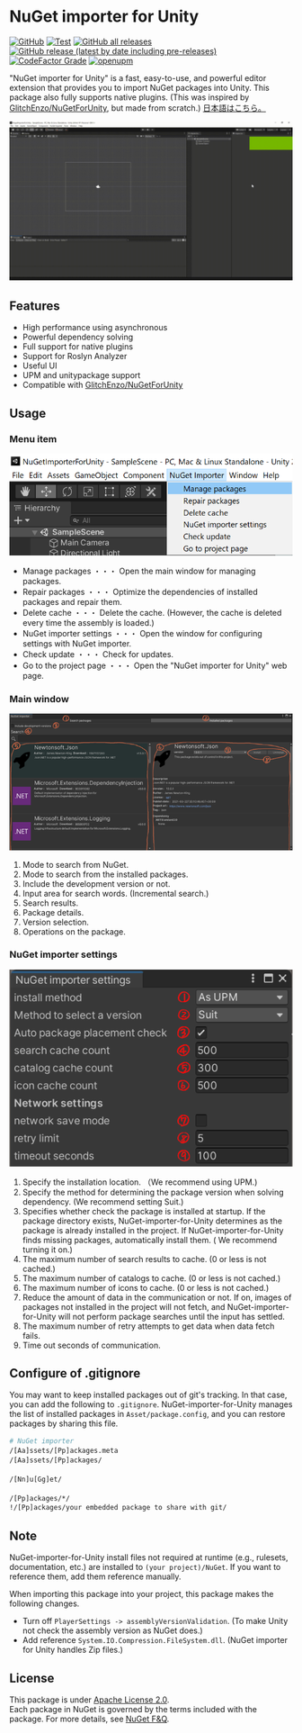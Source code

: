 # NuGet importer for Unity
[![GitHub](https://img.shields.io/github/license/kumaS-nu/NuGet-importer-for-Unity)](https://github.com/kumaS-nu/NuGet-importer-for-Unity/blob/master/NuGetImporterForUnity/Packages/NuGet%20Importer/LICENSE.md)
[![Test](https://github.com/kumaS-nu/NuGet-importer-for-Unity/workflows/Test/badge.svg?branch=main&event=push)](https://github.com/kumaS-nu/NuGet-importer-for-Unity/actions)
[![GitHub all releases](https://img.shields.io/github/downloads/kumaS-nu/NuGet-importer-for-Unity/total)](https://github.com/kumaS-nu/NuGet-importer-for-Unity/releases)
[![GitHub release (latest by date including pre-releases)](https://img.shields.io/github/downloads-pre/kumaS-nu/NuGet-importer-for-Unity/latest/total)](https://github.com/kumaS-nu/NuGet-importer-for-Unity/releases)
[![CodeFactor Grade](https://img.shields.io/codefactor/grade/github/kumaS-nu/NuGet-importer-for-Unity)](https://www.codefactor.io/repository/github/kumaS-nu/NuGet-importer-for-Unity)
[![openupm](https://img.shields.io/npm/v/org.kumas.nuget-importer?label=openupm&registry_uri=https://package.openupm.com)](https://openupm.com/packages/org.kumas.nuget-importer/)
 
 "NuGet importer for Unity" is a fast, easy-to-use, and powerful editor extension that provides you to import NuGet packages into Unity.
This package also fully supports native plugins.
(This was inspired by [GlitchEnzo/NuGetForUnity](https://github.com/GlitchEnzo/NuGetForUnity), but made from scratch.) 
[日本語はこちら。](README_jp.md) 

![demo](images/Demo.gif)

## Features

- High performance using asynchronous
- Powerful dependency solving
- Full support for native plugins
- Support for Roslyn Analyzer
- Useful UI
- UPM and unitypackage support
- Compatible with [GlitchEnzo/NuGetForUnity](https://github.com/GlitchEnzo/NuGetForUnity)

## Usage

### Menu item

![Menu item](images/MenuItem.png)

- Manage packages ・・・ Open the main window for managing packages.
- Repair packages ・・・ Optimize the dependencies of installed packages and repair them.
- Delete cache ・・・ Delete the cache. (However, the cache is deleted every time the assembly is loaded.)
- NuGet importer settings ・・・ Open the window for configuring settings with NuGet importer.
- Check update ・・・ Check for updates.
- Go to the project page ・・・ Open the "NuGet importer for Unity" web page.

### Main window

![Main window](images/MainWindow.png)

1. Mode to search from NuGet.
1. Mode to search from the installed packages.
1. Include the development version or not.
1. Input area for search words. (Incremental search.)
1. Search results.
1. Package details.
1. Version selection.
1. Operations on the package.


### NuGet importer settings

![NuGet importer settings](images/Settings.png)

1. Specify the installation location. （We recommend using UPM.)
1. Specify the method for determining the package version when solving dependency. (We recommend setting Suit.)
1. Specifies whether check the package is installed at startup. If the package directory exists, NuGet-importer-for-Unity determines as the package is already installed in the project. If NuGet-importer-for-Unity finds missing packages, automatically install them. ( We recommend turning it on.)
1. The maximum number of search results to cache. (0 or less is not cached.)
1. The maximum number of catalogs to cache. (0 or less is not cached.)
1. The maximum number of icons to cache. (0 or less is not cached.)
1. Reduce the amount of data in the communication or not. If on, images of packages not installed in the project will not fetch, and NuGet-importer-for-Unity will not perform package searches until the input has settled.
1. The maximum number of retry attempts to get data when data fetch fails.
1. Time out seconds of communication.

## Configure of .gitignore

You may want to keep installed packages out of git's tracking. In that case, you can add the following to  `.gitignore`. NuGet-importer-for-Unity manages the list of installed packages in `Asset/package.config`, and you can restore packages by sharing this file.
```bash
# NuGet importer
/[Aa]ssets/[Pp]ackages.meta
/[Aa]ssets/[Pp]ackages/

/[Nn]u[Gg]et/

/[Pp]ackages/*/
!/[Pp]ackages/your embedded package to share with git/
```

## Note

NuGet-importer-for-Unity install files not required at runtime (e.g., rulesets, documentation, etc.) are installed to `(your project)/NuGet`. If you want to reference them, add them reference manually.

When importing this package into your project, this package makes the following changes.
- Turn off `PlayerSettings -> assemblyVersionValidation`. (To make Unity not check the assembly version as NuGet does.)
- Add reference `System.IO.Compression.FileSystem.dll`. (NuGet importer for Unity handles Zip files.)

## License

This package is under [Apache License 2.0](../LICENSE.md).  
Each package in NuGet is governed by the terms included with the package. For more details, see [NuGet F&Q](https://docs.microsoft.com/en-us/nuget/nuget-org/nuget-org-faq#license-terms).